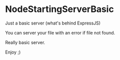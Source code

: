 # NodeStartingServerBasic


Just a basic server (what's behind ExpressJS)

You can server your file with an error if file not found.

Really basic server.

Enjoy ;)
